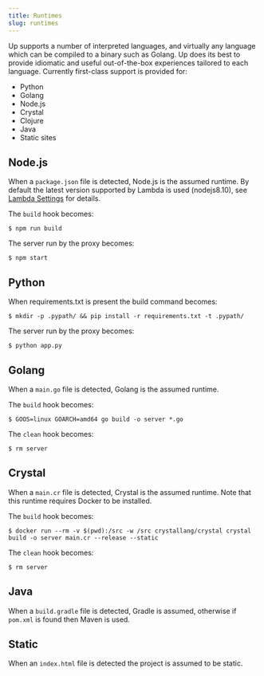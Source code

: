 ```yaml
---
title: Runtimes
slug: runtimes
---
```


Up supports a number of interpreted languages, and virtually any language which can be compiled to a binary such as Golang. Up does its best to provide idiomatic and useful out-of-the-box experiences tailored to each language. Currently first-class support is provided for:

- Python
- Golang
- Node.js
- Crystal
- Clojure
- Java
- Static sites

## Node.js

When a `package.json` file is detected, Node.js is the assumed runtime. By default the latest version supported by Lambda is used (nodejs8.10), see [Lambda Settings](#configuration.lambda_settings) for details.

The `build` hook becomes:

```
$ npm run build
```

The server run by the proxy becomes:

```
$ npm start
```

## Python

When requirements.txt is present the build command becomes:

```
$ mkdir -p .pypath/ && pip install -r requirements.txt -t .pypath/
```

The server run by the proxy becomes:

```
$ python app.py
```

## Golang

When a `main.go` file is detected, Golang is the assumed runtime.

The `build` hook becomes:

```
$ GOOS=linux GOARCH=amd64 go build -o server *.go
```

The `clean` hook becomes:

```
$ rm server
```

## Crystal

When a `main.cr` file is detected, Crystal is the assumed runtime. Note that this runtime requires Docker to be installed.

The `build` hook becomes:

```
$ docker run --rm -v $(pwd):/src -w /src crystallang/crystal crystal build -o server main.cr --release --static
```

The `clean` hook becomes:

```
$ rm server
```

## Java

When a `build.gradle` file is detected, Gradle is assumed, otherwise if `pom.xml` is found then Maven is used.

## Static

When an `index.html` file is detected the project is assumed to be static.
